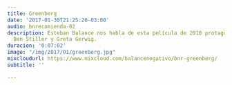 ```yaml
---
title: Greenberg
date: '2017-01-30T21:25:26-03:00'
audio: bnrecomienda-02
description: Esteban Balance nos habla de esta película de 2010 protagonizada por
  Ben Stiller y Greta Gerwig.
duracion: '0:07:02'
image: "/img/2017/01/greenberg.jpg"
mixcloudurl: https://www.mixcloud.com/balancenegativo/bnr-greenberg/
subtitle: ''

---
```

